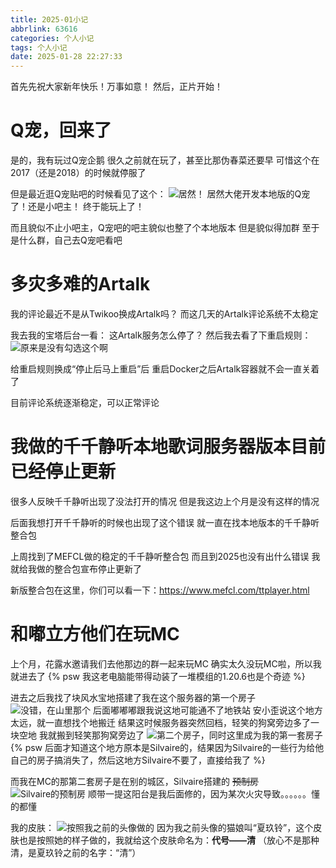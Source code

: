 ```yaml
---
title: 2025-01小记
abbrlink: 63616
categories: 个人小记
tags: 个人小记
date: 2025-01-28 22:27:33
---
```

首先先祝大家新年快乐！万事如意！
然后，正片开始！
# Q宠，回来了
是的，我有玩过Q宠企鹅
很久之前就在玩了，甚至比那伪春菜还要早
可惜这个在2017（还是2018）的时候就停服了

但是最近逛Q宠贴吧的时候看见了这个：
![居然！](https://images1.blog.sinzmise.top/20250129/image.avif)
居然大佬开发本地版的Q宠了！还是小吧主！
终于能玩上了！

而且貌似不止小吧主，Q宠吧的吧主貌似也整了个本地版本
但是貌似得加群
至于是什么群，自己去Q宠吧看吧

# 多灾多难的Artalk
我的评论最近不是从Twikoo换成Artalk吗？
而这几天的Artalk评论系统不太稳定

我去我的宝塔后台一看：
这Artalk服务怎么停了？
然后我去看了下重启规则：
![原来是没有勾选这个啊](https://images1.blog.sinzmise.top/20250130/image.png)

给重启规则换成“停止后马上重启”后
重启Docker之后Artalk容器就不会一直关着了

目前评论系统逐渐稳定，可以正常评论

# 我做的千千静听本地歌词服务器版本目前已经停止更新
很多人反映千千静听出现了没法打开的情况
但是我这边上个月是没有这样的情况

后面我想打开千千静听的时候也出现了这个错误
就一直在找本地版本的千千静听整合包

上周找到了MEFCL做的稳定的千千静听整合包
而且到2025也没有出什么错误
我就给我做的整合包宣布停止更新了

新版整合包在这里，你们可以看一下：https://www.mefcl.com/ttplayer.html

# 和嘟立方他们在玩MC
上个月，花露水邀请我们去他那边的群一起来玩MC
确实太久没玩MC啦，所以我就进去了
{% psw 我这老电脑能带得动装了一堆模组的1.20.6也是个奇迹 %}

进去之后我找了块风水宝地搭建了我在这个服务器的第一个房子
![没错，在山里那个](https://images1.blog.sinzmise.top/20250130/javaw_OMH4qfBTre.avif)
后面嘟嘟嘟跟我说这地可能通不了地铁站
安小歪说这个地方太远，就一直想找个地搬迁
结果这时候服务器突然回档，轻笑的狗窝旁边多了一块空地
我就搬到轻笑那狗窝旁边了
![第二个房子，同时这里成为我的第一套房子](https://images1.blog.sinzmise.top/20250130/image.avif)
{% psw 后面才知道这个地方原本是Silvaire的，结果因为Silvaire的一些行为给他自己的房子搞消失了，然后这地方Silvaire不要了，直接给我了 %}

而我在MC的那第二套房子是在别的城区，Silvaire搭建的 ~~预制房~~
![Silvaire的预制房](https://images1.blog.sinzmise.top/20250130/image.avif)
顺带一提这阳台是我后面修的，因为某次火灾导致。。。。。。懂的都懂

我的皮肤：
![按照我之前的头像做的](https://images1.blog.sinzmise.top/20250130/download.avif)
因为我之前头像的猫娘叫“夏玖铃”，这个皮肤也是按照她的样子做的，我就给这个皮肤命名为：**代号——清**
（放心不是那种清，是夏玖铃之前的名字：“清”）
